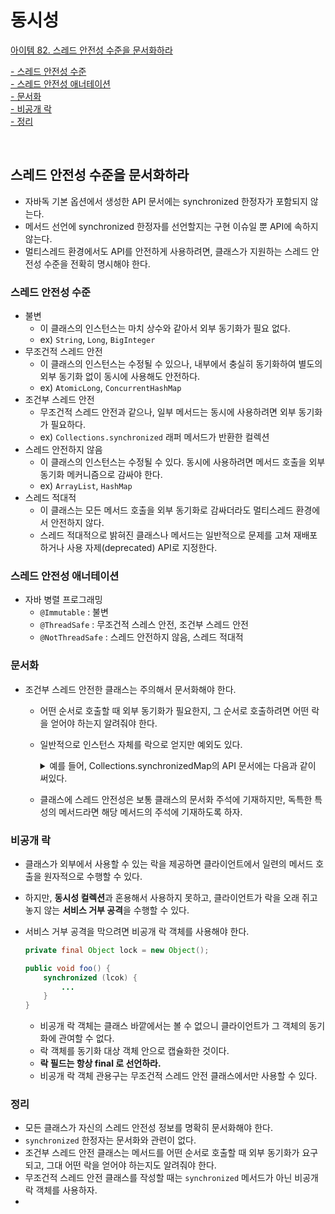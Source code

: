 # 동시성

[아이템 82. 스레드 안전성 수준을 문서화하라](#스레드-안전성-수준을-문서화하라)  

[- 스레드 안전성 수준](#스레드-안전성-수준)  
[- 스레드 안전성 애너테이션](#스레드-안전성-애너테이션)  
[- 문서화](#문서화)  
[- 비공개 락](#비공개-락)      
[- 정리](#정리)    

<br>

## 스레드 안전성 수준을 문서화하라
- 자바독 기본 옵션에서 생성한 API 문서에는 synchronized 한정자가 포함되지 않는다.
- 메서드 선언에 synchronized 한정자를 선언할지는 구현 이슈일 뿐 API에 속하지 않는다. 
- 멀티스레드 환경에서도 API를 안전하게 사용하려면, 클래스가 지원하는 스레드 안전성 수준을 전확히 명시해야 한다.

### 스레드 안전성 수준
- 불변
  - 이 클래스의 인스턴스는 마치 상수와 같아서 외부 동기화가 필요 없다.
  - ex) `String`, `Long`, `BigInteger`
- 무조건적 스레드 안전
  - 이 클래스의 인스턴스는 수정될 수 있으나, 내부에서 충실히 동기화하여 별도의 외부 동기화 없이 동시에 사용해도 안전하다.
  - ex) `AtomicLong`, `ConcurrentHashMap` 
- 조건부 스레드 안전
  - 무조건적 스레드 안전과 같으나, 일부 메서드는 동시에 사용하려면 외부 동기화가 필요하다.
  - ex) `Collections.synchronized` 래퍼 메서드가 반환한 컬렉션
- 스레드 안전하지 않음
  - 이 클래스의 인스턴스는 수정될 수 있다. 동시에 사용하려면 메서드 호출을 외부 동기화 메커니즘으로 감싸야 한다.
  - ex) `ArrayList`, `HashMap`
- 스레드 적대적
  - 이 클래스는 모든 메서드 호출을 외부 동기화로 감싸더라도 멀티스레드 환경에서 안전하지 않다.
  - 스레드 적대적으로 밝혀진 클래스나 메서드는 일반적으로 문제를 고쳐 재배포하거나 사용 자제(deprecated) API로 지정한다.

### 스레드 안전성 애너테이션
- 자바 병렬 프로그래밍
  - `@Immutable` : 불변
  - `@ThreadSafe` : 무조건적 스레스 안전, 조건부 스레드 안전
  - `@NotThreadSafe` : 스레드 안전하지 않음, 스레드 적대적

### 문서화
- 조건부 스레드 안전한 클래스는 주의해서 문서화해야 한다.
  - 어떤 순서로 호출할 때 외부 동기화가 필요한지, 그 순서로 호출하려면 어떤 락을 얻어야 하는지 알려줘야 한다.
  - 일반적으로 인스턴스 자체를 락으로 얻지만 예외도 있다.
  
    <details>
    <summary>예를 들어, Collections.synchronizedMap의 API 문서에는 다음과 같이 써있다.</summary>
    <div markdown="1">
    
    ```java
    /**
     * 지정된 맵에서 지원하는 동기화된(스레드 세이프) 맵을 반환합니다. 
     * 직렬 액세스를 보장하려면 반환된 맵을 통해 백킹 맵에 대한 모든 액세스를 수행하는 것이 중요합니다.
     * 
     * {@link Iterator}, {@link Splitator} 또는 {@link Stream}을(를) 통해 컬렉션 보기 또는 {@code subMap}, {@code headMap} 또는 {@code tailMap} 
     * 뷰의 컬렉션 보기를 이동할 때 사용자가 수동으로 동기화해야 합니다.
     *
     *  Map m = Collections.synchronizedMap(new HashMap());
     *      ...
     *  Set s = m.keySet();  // Needn't be in synchronized block
     *      ...
     *  synchronized (m) {  // Synchronizing on m, not s!
     *      Iterator i = s.iterator(); // Must be in synchronized block
     *      while (i.hasNext())
     *          foo(i.next());
     *  }
     * 
     * 이 조언을 따르지 않으면 비결정론적 행동을 초래할 수 있습니다.
     * 지정된 맵을 직렬화할 수 있으면 반환된 맵을 직렬화할 수 있습니다.
     */
    public static <K,V> Map<K,V> synchronizedMap(Map<K,V> m) {
        return new SynchronizedMap<>(m);
    }
    ```
    </div>
    </details>

  - 클래스에 스레드 안전성은 보통 클래스의 문서화 주석에 기재하지만, 독특한 특성의 메서드라면 해당 메서드의 주석에 기재하도록 하자.

### 비공개 락
- 클래스가 외부에서 사용할 수 있는 락을 제공하면 클라이언트에서 일련의 메서드 호출을 원자적으로 수행할 수 있다.
- 하지만, **동시성 컬렉션**과 혼용해서 사용하지 못하고, 클라이언트가 락을 오래 쥐고 놓지 않는 **서비스 거부 공격**을 수행할 수 있다. 
- 서비스 거부 공격을 막으려면 비공개 락 객체를 사용해야 한다.

  ```java
  private final Object lock = new Object();
  
  public void foo() {
      synchronized (lcok) {
          ...
      }
  }
  ```
  - 비공개 락 객체는 클래스 바깥에서는 볼 수 없으니 클라이언트가 그 객체의 동기화에 관여할 수 없다.
  - 락 객체를 동기화 대상 객체 안으로 캡슐화한 것이다.
  - **락 필드는 항상 final 로 선언하라.**
  - 비공개 락 객체 관용구는 무조건적 스레드 안전 클래스에서만 사용할 수 있다.


### 정리
- 모든 클래스가 자신의 스레드 안전성 정보를 명확히 문서화해야 한다.
- `synchronized` 한정자는 문서화와 관련이 없다.
- 조건부 스레드 안전 클래스는 메서드를 어떤 순서로 호출할 때 외부 동기화가 요구되고, 그대 어떤 락을 얻어야 하는지도 알려줘야 한다.
- 무조건적 스레드 안전 클래스를 작성할 때는 `synchronized` 메서드가 아닌 비공개 락 객체를 사용하자.
- 

<br>
